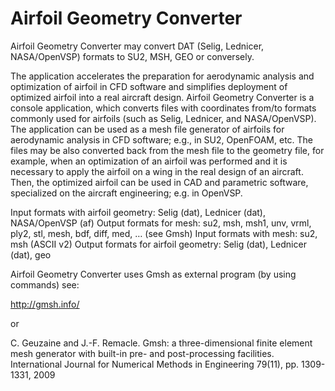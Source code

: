 # Airfoil Geometry Converter
Airfoil Geometry Converter may convert DAT (Selig, Lednicer, NASA/OpenVSP) formats to SU2, MSH, GEO or conversely.


The application accelerates the preparation for aerodynamic analysis and optimization of airfoil in CFD software and simplifies deployment of optimized airfoil into a real aircraft design. Airfoil Geometry Converter is a console application, which converts files with coordinates from/to formats commonly used for airfoils (such as Selig, Lednicer, and NASA/OpenVSP). The application can be used as a mesh file generator of airfoils for aerodynamic analysis in CFD software; e.g., in SU2, OpenFOAM, etc. The files may be also converted back from the mesh file to the geometry file, for example, when an optimization of an airfoil was performed and it is necessary to apply the airfoil on a wing in the real design of an aircraft. Then, the optimized airfoil can be used in CAD and parametric software, specialized on the aircraft engineering; e.g. in OpenVSP.


Input formats with airfoil geometry: Selig (dat), Lednicer (dat), NASA/OpenVSP (af)
Output formats for mesh: su2, msh, msh1, unv, vrml, ply2, stl, mesh, bdf, diff, med, … (see Gmsh)
Input formats with mesh: su2, msh (ASCII v2)
Output formats for airfoil geometry: Selig (dat), Lednicer (dat), geo


Airfoil Geometry Converter uses Gmsh as external program (by using commands)
see:

http://gmsh.info/

or

C. Geuzaine and J.-F. Remacle. Gmsh: a three-dimensional finite element mesh generator with built-in pre- and post-processing facilities. International Journal for Numerical Methods in Engineering 79(11), pp. 1309-1331, 2009
